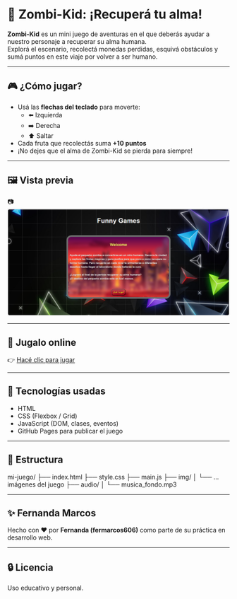 # 🧠 Zombi-Kid: ¡Recuperá tu alma!

**Zombi-Kid** es un mini juego de aventuras en el que deberás ayudar a nuestro personaje a recuperar su alma humana.  
Explorá el escenario, recolectá monedas perdidas, esquivá obstáculos y sumá puntos en este viaje por volver a ser humano.

---

## 🎮 ¿Cómo jugar?

- Usá las **flechas del teclado** para moverte:
  - ⬅️ Izquierda
  - ➡️ Derecha
  - ⬆️ Saltar
- Cada fruta que recolectás suma **+10 puntos**
- ¡No dejes que el alma de Zombi-Kid se pierda para siempre!

---

## 🖼️ Vista previa

📷 ![Captura del juego](Captura.PNG)

---

## 🚀 Jugalo online

👉 [Hacé clic para jugar](fermarcos606.github.io/zombie-kid/)  


---

## 🧰 Tecnologías usadas

- HTML
- CSS (Flexbox / Grid)
- JavaScript (DOM, clases, eventos)
- GitHub Pages para publicar el juego

---

## 📁 Estructura

mi-juego/
├── index.html
├── style.css
├── main.js
├── img/
│ └── ... imágenes del juego
├── audio/
│ └── musica_fondo.mp3


---

## ✨ Fernanda Marcos

Hecho con ❤️ por **Fernanda (fermarcos606)** como parte de su práctica en desarrollo web.

---

## 🔒 Licencia

Uso educativo y personal.

